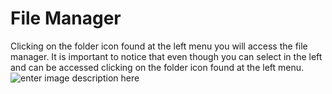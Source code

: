 # File Manager
Clicking on the folder icon found at the left menu you will access the file manager.
It is important to notice that even though you can select in the left and can be accessed clicking on the folder icon found at the left menu.
![enter image description here](http://img.pyplan.org/FileManager-home.png)
<!--stackedit_data:
eyJoaXN0b3J5IjpbLTE1MzY3OTM0NzEsNDYwOTk5ODI4LC0yOT
MwMjUzMTYsMTc0NTIzMjU1OF19
-->